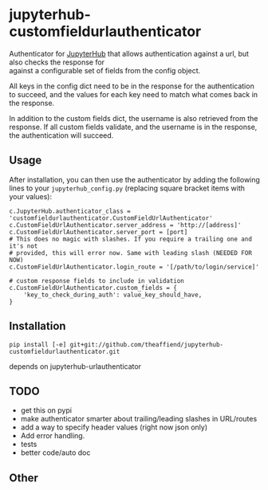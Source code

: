 # jupyterhub-customfieldurlauthenticator

Authenticator for [JupyterHub](http://github.com/jupyter/jupyterhub/)
that allows authentication against a url, but also checks the response for  
against a configurable set of fields from the config object.

All keys in the config dict need to be in the response for the authentication
to succeed, and the values for each key need to match what comes back in the
response.

In addition to the custom fields dict, the username is also retrieved from the
response. If all custom fields validate, and the username is in the response,
the authentication will succeed.

## Usage
After installation, you can then use the authenticator by adding the following
lines to your `jupyterhub_config.py` (replacing square bracket items with your
values):

```
c.JupyterHub.authenticator_class = 'customfieldurlauthenticator.CustomFieldUrlAuthenticator'
c.CustomFieldUrlAuthenticator.server_address = 'http://[address]'
c.CustomFieldUrlAuthenticator.server_port = [port]
# This does no magic with slashes. If you require a trailing one and it's not
# provided, this will error now. Same with leading slash (NEEDED FOR NOW)
c.CustomFieldUrlAuthenticator.login_route = '[/path/to/login/service]'

# custom response fields to include in validation
c.CustomFieldUrlAuthenticator.custom_fields = {
    'key_to_check_during_auth': value_key_should_have, 
}
```

## Installation
```
pip install [-e] git+git://github.com/theaffiend/jupyterhub-customfieldurlauthenticator.git
```
depends on jupyterhub-urlauthenticator


## TODO
* get this on pypi
* make authenticator smarter about trailing/leading slashes in URL/routes
* add a way to specify header values (right now json only)
* Add error handling.
* tests
* better code/auto doc

## Other
